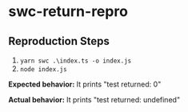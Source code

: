 # swc-return-repro

## Reproduction Steps

1. `yarn swc .\index.ts -o index.js`
2. `node index.js`

**Expected behavior:** It prints "test returned: 0"

**Actual behavior:** It prints "test returned: undefined"
